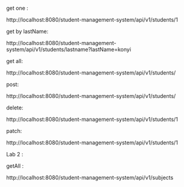 get one : 

http://localhost:8080/student-management-system/api/v1/students/1

get by lastName: 

http://localhost:8080/student-management-system/api/v1/students/lastname?lastName=konyi

get all: 

http://localhost:8080/student-management-system/api/v1/students/

post:

http://localhost:8080/student-management-system/api/v1/students/

delete: 

http://localhost:8080/student-management-system/api/v1/students/1

patch: 

http://localhost:8080/student-management-system/api/v1/students/1




Lab 2 : 

getAll : 

http://localhost:8080/student-management-system/api/v1/subjects